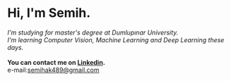 # Hi, I'm Semih.
*I'm studying for master's degree at Dumlupınar University.*<br>
*I'm learning Computer Vision, Machine Learning and Deep Learning these days.*<br><br>
**You can contact me on [Linkedin](https://www.linkedin.com/in/semih-demirel-377120160/).**<br>
e-mail:semihak489@gmail.com

